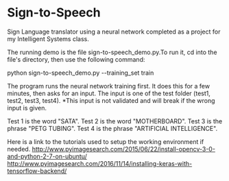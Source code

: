 # Sign-to-Speech
Sign Language translator using a neural network completed as a project for my Intelligent Systems class.

The running demo is the file sign-to-speech_demo.py.To run it, cd into the file's directory, then use the following command:

python sign-to-speech_demo.py --training_set train

The program runs the neural network training first. It does this for a few minutes, then asks for an input. The input is one of the test folder (test1, test2, test3, test4). *This input is not validated and will break if the wrong input is given.

Test 1 is the word "SATA".
Test 2 is the word "MOTHERBOARD".
Test 3 is the phrase "PETG TUBING".
Test 4 is the phrase "ARTIFICIAL INTELLIGENCE".

Here is a link to the tutorials used to setup the working environment if needed.
http://www.pyimagesearch.com/2015/06/22/install-opencv-3-0-and-python-2-7-on-ubuntu/
http://www.pyimagesearch.com/2016/11/14/installing-keras-with-tensorflow-backend/
